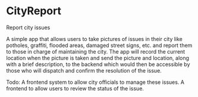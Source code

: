 # CityReport
Report city issues

A simple app that allows users to take pictures of issues in their city like potholes, graffiti, flooded areas, damaged street signs, etc. and report them to those in charge of maintaining the city. The app will record the current location when the picture is taken and send the picture and location, along with a brief description, to the backend which would then be accessible by those who will dispatch and confirm the resolution of the issue. 


Todo:
A frontend system to allow city officials to manage these issues.
A frontend to allow users to review the status of the issue.  
